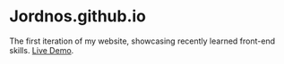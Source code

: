 # Jordnos.github.io

The first iteration of my website, showcasing recently learned front-end skills. [Live Demo](https://jordnos.github.io).